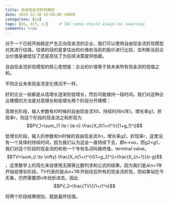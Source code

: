 ```yaml
---
title: 自由现金流折现模型
date: 2024-12-30 15:50:00 +0800
categories: [aa]
tags: [bb, dcf, cc]     # TAG names should always be lowercase
comments: true
---
```


<script src="https://cdn.mathjax.org/mathjax/latest/MathJax.js?config=TeX-AMS-MML_HTMLorMML" type="text/javascript"></script>

对于一个已经开始稳定产生正向现金流的企业，我们可以使用自由现金流折现模型对其进行估值。估值的目的是拿估出的价值和当前的股价进行比较，去判断当前企业价值是被低估了还是高估了为后续决策提供依据。

自由现金流折现模型的核心思想是：企业的价值等于其未来所有现金流的现值之和。

不同企业未来现金流变化情况不一样。

好的企业一般都是从高增长逐渐到低增长，然后可能维持一段时间。我们对这种企业建模的方法是对高增长和低增长两个阶段分开建模：

高增长阶段，输入参数有t0时候的自由现金流X0，持续时间n(年)，增长率g1，折现率r，则这个阶段的现金流之和折现为$$PV_1=\sum_{1 \le i \le n} \frac{X_0(1+r)^i}{(1+g_1)^i}$$

低增长阶段，输入的参数有tn时候的自由现金流Xn，增长率g2，折现率r，这里没有一个具体的持续时间，因为我们认为这会一直持续下去，即n->oo，而g2<g1，我们对这个阶段的现金流的和有一个专有名词叫做终值，terminal value。$$TV=\sum_{i \to \infty} \frac{X_n(1+r)^i}{(1+g_2)^i}=\frac{X_{n+1}}{r-g}$$，这里数学上的简化来自使用无限等比数列求和公式的结果。因为我们是从n+1年开始低增长阶段，TV代表的是从n+1年开始往后所有的现金流折现，但如果站在今天看，仍然需要把n年给折进去，因此$$PV_2=\frac{TV}{(1+r)^n}$$

将两个阶段结果相加，就是最终估值。

